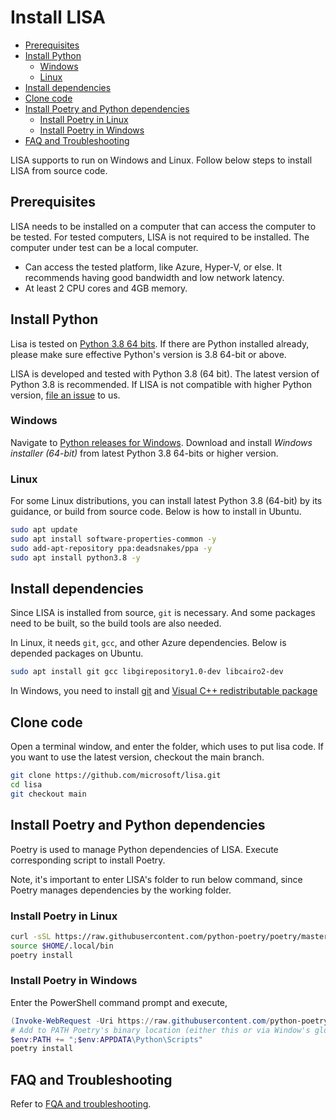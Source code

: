# Install LISA

- [Prerequisites](#prerequisites)
- [Install Python](#install-python)
  - [Windows](#windows)
  - [Linux](#linux)
- [Install dependencies](#install-dependencies)
- [Clone code](#clone-code)
- [Install Poetry and Python dependencies](#install-poetry-and-python-dependencies)
  - [Install Poetry in Linux](#install-poetry-in-linux)
  - [Install Poetry in Windows](#install-poetry-in-windows)
- [FAQ and Troubleshooting](#faq-and-troubleshooting)

LISA supports to run on Windows and Linux. Follow below steps to install LISA from source code.

## Prerequisites

LISA needs to be installed on a computer that can access the computer to be tested. For tested computers, LISA is not required to be installed. The computer under test can be a local computer.

- Can access the tested platform, like Azure, Hyper-V, or else. It recommends having good bandwidth and low network latency.
- At least 2 CPU cores and 4GB memory.

## Install Python

Lisa is tested on [Python 3.8 64 bits](https://www.python.org/). If there are Python installed already, please make sure effective Python's version is 3.8 64-bit or above.

LISA is developed and tested with Python 3.8 (64 bit). The latest version of Python 3.8 is recommended. If LISA is not compatible with higher Python version, [file an issue](https://github.com/microsoft/lisa/issues/new) to us.

### Windows

Navigate to [Python releases for Windows](https://www.python.org/downloads/windows/). Download and install *Windows installer (64-bit)* from latest Python 3.8 64-bits or higher version.

### Linux

For some Linux distributions, you can install latest Python 3.8 (64-bit) by its guidance, or build from source code. Below is how to install in Ubuntu.

```bash
sudo apt update
sudo apt install software-properties-common -y
sudo add-apt-repository ppa:deadsnakes/ppa -y
sudo apt install python3.8 -y
```

## Install dependencies

Since LISA is installed from source, `git` is necessary. And some packages need to be built, so the build tools are also needed.

In Linux, it needs `git`, `gcc`, and other Azure dependencies. Below is depended packages on Ubuntu.

```bash
sudo apt install git gcc libgirepository1.0-dev libcairo2-dev
```

In Windows, you need to install [git](https://git-scm.com/downloads) and [Visual C++ redistributable package](https://aka.ms/vs/16/release/vc_redist.x64.exe)

## Clone code

Open a terminal window, and enter the folder, which uses to put lisa code. If you want to use the latest version, checkout the main branch.

```sh
git clone https://github.com/microsoft/lisa.git
cd lisa
git checkout main
```

## Install Poetry and Python dependencies

Poetry is used to manage Python dependencies of LISA. Execute corresponding script to install Poetry.

Note, it's important to enter LISA's folder to run below command, since Poetry manages dependencies by the working folder.

### Install Poetry in Linux

```bash
curl -sSL https://raw.githubusercontent.com/python-poetry/poetry/master/install-poetry.py | python3 -
source $HOME/.local/bin
poetry install
```

### Install Poetry in Windows

Enter the PowerShell command prompt and execute,

```powershell
(Invoke-WebRequest -Uri https://raw.githubusercontent.com/python-poetry/poetry/master/install-poetry.py -UseBasicParsing).Content | python -
# Add to PATH Poetry's binary location (either this or via Window's global env. vars. menu):
$env:PATH += ";$env:APPDATA\Python\Scripts"
poetry install
```

## FAQ and Troubleshooting

Refer to [FQA and troubleshooting](troubleshooting.md).
